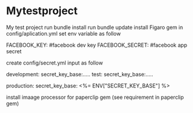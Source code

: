 # Mytestproject
My test project
run bundle install
run bundle update
install Figaro gem
in config/aplication.yml set env variable as follow

FACEBOOK_KEY: #facebook dev key
FACEBOOK_SECRET: #facebook app secret 

create config/secret.yml
input as follow

development:
  secret_key_base:..... 
test:
  secret_key_base:..... 

production:
  secret_key_base: <%= ENV["SECRET_KEY_BASE"] %>
  
  
install imaage  processor for paperclip gem (see requirement in paperclip gem)